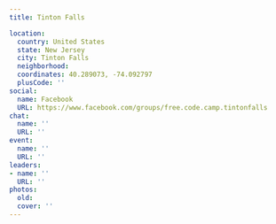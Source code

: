 ```yaml
---
title: Tinton Falls

location:
  country: United States
  state: New Jersey
  city: Tinton Falls
  neighborhood: 
  coordinates: 40.289073, -74.092797
  plusCode: ''
social:
  name: Facebook
  URL: https://www.facebook.com/groups/free.code.camp.tintonfalls
chat:
  name: ''
  URL: ''
event:
  name: ''
  URL: ''
leaders:
- name: ''
  URL: ''
photos:
  old: 
  cover: ''
---
```

